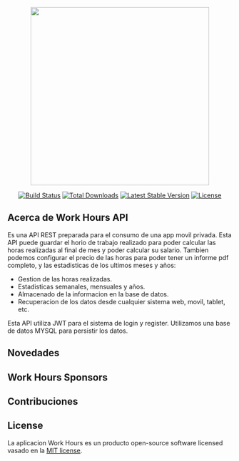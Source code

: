 <p align="center"><img src="https://miro.medium.com/max/1400/1*NBb0xFlTMGc2sBEsSImgpQ.png" width="400"></p>

<p align="center">
<a href="https://travis-ci.org/laravel/framework"><img src="https://travis-ci.org/laravel/framework.svg" alt="Build Status"></a>
<a href="https://packagist.org/packages/laravel/framework"><img src="https://poser.pugx.org/laravel/framework/d/total.svg" alt="Total Downloads"></a>
<a href="https://packagist.org/packages/laravel/framework"><img src="https://poser.pugx.org/laravel/framework/v/stable.svg" alt="Latest Stable Version"></a>
<a href="https://packagist.org/packages/laravel/framework"><img src="https://poser.pugx.org/laravel/framework/license.svg" alt="License"></a>
</p>

## Acerca de Work Hours API

Es una API REST preparada para el consumo de una app movil privada. Esta API puede guardar el horio de trabajo realizado  para poder calcular las horas realizadas al final de mes y poder calcular su salario. Tambien podemos configurar el precio de las horas para poder tener un informe pdf completo, y las estadisticas de los ultimos meses y años:

- Gestion de las horas realizadas.
- Estadisticas semanales, mensuales y años.
- Almacenado de la informacion en la base de datos.
- Recuperacion de los datos desde cualquier sistema web, movil, tablet, etc.

Esta API utiliza JWT para el sistema de login y register. Utilizamos una base de datos MYSQL para persistir los datos.

## Novedades

## Work Hours Sponsors

## Contribuciones

## License

La aplicacion Work Hours es un producto open-source software licensed vasado en la [MIT license](https://opensource.org/licenses/MIT).
